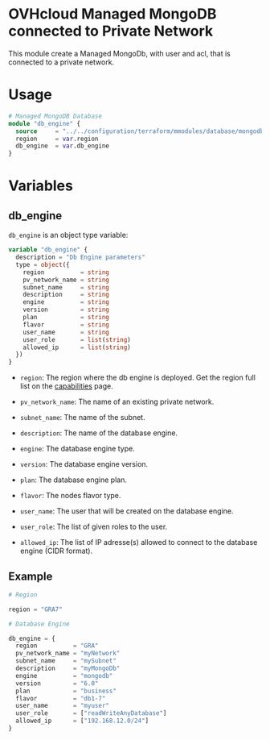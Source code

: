 # OVHcloud Managed MongoDB connected to Private Network

This module create a Managed MongoDb, with user and acl, that is connected to a private network.

# Usage

```terraform
# Managed MongoDB Database
module "db_engine" {
  source     = "../../configuration/terraform/mmodules/database/mongodb_pvnw"
  region     = var.region
  db_engine  = var.db_engine
}
```

# Variables

## db_engine

`db_engine` is an object type variable:

```terraform
variable "db_engine" {
  description = "Db Engine parameters"
  type = object({
    region          = string
    pv_network_name = string
    subnet_name     = string
    description     = string
    engine          = string
    version         = string
    plan            = string
    flavor          = string
    user_name       = string
    user_role       = list(string)
    allowed_ip      = list(string)
  })
}
```

- `region`: The region where the db engine is deployed. Get the region full list on the [capabilities](https://docs.ovh.com/gb/en/publiccloud/databases/mongodb/capabilities/) page.

- `pv_network_name`: The name of an existing private network.

- `subnet_name`: The name of the subnet.

- `description`: The name of the database engine.

- `engine`: The database engine type.

- `version`: The database engine version.

- `plan`: The database engine plan.

- `flavor`: The nodes flavor type.

- `user_name`: The user that will be created on the database engine.

- `user_role`: The list of given roles to the user.

- `allowed_ip`: The list of IP adresse(s) allowed to connect to the database engine (CIDR format).

## Example

```terraform
# Region

region = "GRA7"

# Database Engine

db_engine = {
  region          = "GRA"
  pv_network_name = "myNetwork"
  subnet_name     = "mySubnet"
  description     = "myMongoDb"
  engine          = "mongodb"
  version         = "6.0"
  plan            = "business"
  flavor          = "db1-7"
  user_name       = "myuser"
  user_role       = ["readWriteAnyDatabase"]
  allowed_ip      = ["192.168.12.0/24"]
}
```
